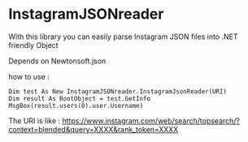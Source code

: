# InstagramJSONreader
With this library you can easily parse Instagram JSON files into .NET friendly Object

Depends  on Newtonsoft.json


how to use :

``` vb.net
Dim test As New InstagramJSONreader.InstagramJsonReader(URI)
Dim result As RootObject = test.GetInfo
MsgBox(result.users(0).user.Username)
```

The URI is like :
https://www.instagram.com/web/search/topsearch/?context=blended&query=XXXX&rank_token=XXXX
   
